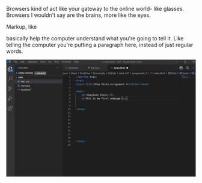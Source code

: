 Browsers kind of act like your gateway to the online world- like glasses. Browsers I wouldn't say are the brains, more like the eyes.   

Markup, like <p></p> basically help the computer understand what you're going to tell it. Like telling the computer you're putting a paragraph here, instead of just regular words. 

<img src="hw4image.png" alt="there was an attempt">

